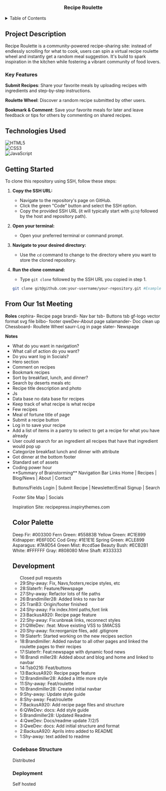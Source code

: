 <div align="center">
  <h3 align="center">Recipe Roulette</h3>
</div>

<details>
  <summary>Table of Contents</summary>
  <ul>
    <li><a href="#project-description">Project Description</a></li>
      <ul>
        <li><a href="#key-features">Key Features</a></li>
      </ul>
    <li><a href="technologies-used">Technologies Used</a></li>
    <li>Color Palette</li>
  </ul>
</details>

## Project Description

Recipe Roulette is a community-powered recipe-sharing site: instead of endlessly
scrolling for what to cook, users can spin a virtual recipe roulette wheel and
instantly get a random meal suggestion. It's build to spark inspiration in the
kitchen while fostering a vibrant community of food lovers.

### Key Features


**Submit Recipes**: Share your favorite meals by uploading recipes with ingredients
and step-by-step instructions.

**Roulette Wheel**: Discover a random recipe submitted by other users.

**Bookmark & Comment**: Save your favorite meals for later and leave feedback or
tips for others by commenting on shared recipes.

## Technologies Used

![HTML5](https://img.shields.io/badge/HTML5-E34F26?style=for-the-badge&logo=html5&logoColor=white)  
![CSS3](https://img.shields.io/badge/CSS3-1572B6?style=for-the-badge&logo=css3&logoColor=white)  
![JavaScript](https://img.shields.io/badge/JavaScript-323330?style=for-the-badge&logo=javascript&logoColor=F7DF1E)



## Getting Started

To clone this repository using SSH, follow these steps:

1. **Copy the SSH URL:**
   - Navigate to the repository's page on GitHub.
   - Click the green "Code" button and select the SSH option.
   - Copy the provided SSH URL (it will typically start with `git@` followed by the host and repository path).

2. **Open your terminal:**
   - Open your preferred terminal or command prompt.

3. **Navigate to your desired directory:**
   - Use the `cd` command to change to the directory where you want to store the cloned repository.

4. **Run the clone command:**
   - Type `git clone` followed by the SSH URL you copied in step 1.

   ```bash
   git clone git@github.com:your-username/your-repository.git #Example

## From Our 1st Meeting 

**Roles**
cephira- Recipe page 
brandi- Nav bar 
tsb- Buttons
tsb gf-logo vector format svg file 
bilbo- footer 
qweDev-About page
salamander- Doc clean up
Chessboard- Roullete Wheel
saurr-Log in page
slater- Newspage

**Notes**
<ul>
<li>What do you want in navigation?</li>
<li>What call of action do you want?</li>
<li>Do you want log in Socials?</li>
<li>Hero section</li>
<li>Comment on recipes</li> 
<li>Bookmark recipes</li>
<li>Sort by breakfast, lunch, and dinner?</li>
<li>Search by deserts meals etc</li>
<li>Recipe title description and photo</li>
<li>Js</li>
<li>Data base no data base for recipes</li>
<li>Keep track of what recipe is what recipe</li>
<li>Few recipes</li>
<li>Meal of fortune title of page</li>
<li>Submit a recipe button</li>
<li>Log in to save your recipe</li>
<li>Add a list of items in a pantry to select to get a recipe for what you have already</li>
<li>User could search for an ingredient all recipes that have that ingredient would pop up</li>
<li>Categorize breakfast lunch and dinner with attribute</li>
<li>Got dinner at the bottom footer</li>
<li>Standard set of assets</li>
<li>Coding power hour</li>
**Summary of Brainstorming**
Navigation Bar Links
Home | Recipes | Blog/News | About | Contact

Buttons/Fields
Login | Submit Recipe | Newsletter/Email Signup | Search

Footer
Site Map | Socials

Inspiration Site: recipepress.inspirythemes.com

## Color Palette
Deep Fir: #003300
Fern Green: #55883B
Yellow Green: #C1E899 
Kidnapper: #E6F0DC 
Cod Grey: #1E1E1E
Spring Green: #CLE899 
Asparagus: #7A9D54 
Green Mist: #ccd5ae
Beauty Bush: #ECB2B1
White: #FFFFFF
Gray: #808080
Mine Shaft: #333333






## Development
<ul>
 Closed pull requests
  <li>29:Shy-away: Fix, Navs,footers,recipe styles, etc</li>
  <li>28:Slaterfr: Feature/Newspage</li>
  <li>27:Shy-away: Refactor lots of file paths</lii>
  <li>26:Brandimiller28: Added links to nav bar</li>
  <li>25:TranB3: Origin/footer finished</li>
  <li>24:Shy-away: Fix index.html paths,font link</li>
  <li>23:BackusA920: Recipe page feature</li>
  <li>22:Shy-away: Fix:unbreak links, reconnect styles</li>
  <li>21:QWeDev: :feat: Move existing VSS to SMACSS</li>
  <li>20:Shy-away: fix:reorganize files, add .gitignore</li>
  <li>19:Slaterfr: Started working on the new recipes section</li>
  <li>18:Brandimiller: Added navbar to all other pages and linked the roulette pages to their recipes</li>
  <li>17:Slaterfr: Feat:newspage with dynamic food news</li>
  <li>16:Brandi miller28: Added about and blog and home and linked to navbar</li>
  <li>14:Tsb0216: Feat/buttons</li>
  <li>13:BackusA920: Recipe page feature</li>
  <li>12:Brandimiller28: Added a little more style</li>
  <li>11:Shy-away: Feat/roulette</li>
  <li>10:Brandimiller28: Created initial navbar</li>
  <li>9:Shy-away: Update style guide</li>
  <li>8:Shy-away: Feat/roulette</li>
  <li>7:BackusA920: Add recipe page files and structure</li>
  <li>6:QWeDev: docs: Add style guide</li>
  <li>5:Brandimiller28: Updated Readme</li>
  <li>4:QweDev: Docs/readme update 7/2/5</li>
  <li>3:QweDev: docs: Add initial structure and format</li>
  <li>2:BackusA920: Aprils intro added to README </li>
  <li>1:Shy-away: text added to readme </li>
 </ul> 
  
### Codebase Structure
Distributed

### Deployment
Self hosted

[def]: https://i.ibb.co/Hf4wDchY/image.png